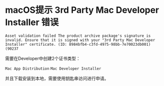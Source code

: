 # macOS提示 3rd Party Mac Developer Installer 错误

```shell
Asset validation failed The product archive package's signature is invalid. Ensure that it is signed with your "3rd Party Mac Developer Installer" certificate. (ID: 8984bfb4-c3fd-4975-98bb-7e70023db001) (90237
```

需要在Developer中创建2个证书类型：

`Mac App Distribution`
`Mac Developer Installer`

并且下载安装到本地，需要使用钥匙串访问进行申请。
